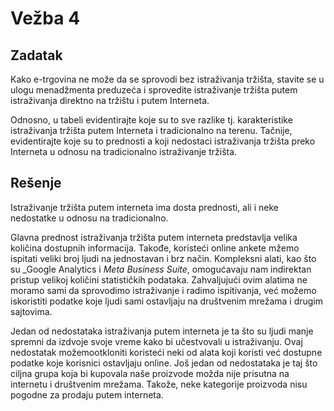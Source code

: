 # Vežba 4

## Zadatak

Kako e-trgovina ne može da se sprovodi bez istraživanja tržišta, stavite se u ulogu menadžmenta preduzeća i sprovedite istraživanje tržišta putem istraživanja direktno na tržištu i putem Interneta.

Odnosno, u tabeli evidentirajte koje su to sve razlike tj. karakteristike istraživanja tržišta putem Interneta i tradicionalno na terenu. Tačnije, evidentirajte koje su to prednosti a koji nedostaci istraživanja tržišta preko Interneta u odnosu na tradicionalno istraživanje tržišta.

## Rešenje

Istraživanje tržišta putem interneta ima dosta prednosti, ali i neke nedostatke u odnosu na tradicionalno.

Glavna prednost istraživanja tržišta putem interneta predstavlja velika količina dostupnih informacija. Takođe, koristeći online ankete mžemo ispitati veliki broj ljudi na jednostavan i brz način. Kompleksni alati, kao što su _Google Analytics i _Meta Business Suite_, omogućavaju nam indirektan pristup velikoj količini statističkih podataka. Zahvaljujući ovim alatima ne moramo sami da sprovodimo istraživanje i radimo ispitivanja, već možemo iskoristiti podatke koje ljudi sami ostavljaju na društvenim mrežama i drugim sajtovima.

Jedan od nedostataka istraživanja putem interneta je ta što su ljudi manje spremni da izdvoje svoje vreme kako bi učestvovali u istraživanju. Ovaj nedostatak možemootkloniti koristeći neki od alata koji koristi već dostupne podatke koje korisnici ostavljaju online. Još jedan od nedostataka je taj što ciljna grupa koja bi kupovala naše proizvode možda nije prisutna na internetu i društvenim mrežama. Takože, neke kategorije proizvoda nisu pogodne za prodaju putem interneta.
